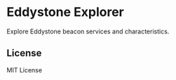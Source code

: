 # Eddystone Explorer

Explore Eddystone beacon services and characteristics.


## License

MIT License
